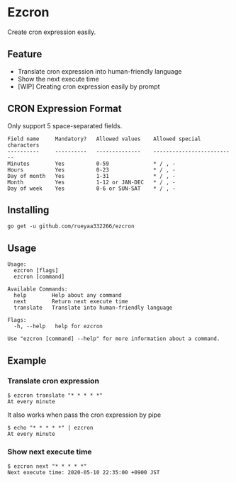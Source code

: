 # Ezcron
Create cron expression easily.

## Feature
- Translate cron expression into human-friendly language
- Show the next execute time
- [WIP] Creating cron expression easily by prompt

## CRON Expression Format
Only support 5 space-separated fields.
```
Field name     Mandatory?   Allowed values    Allowed special characters
----------     ----------   --------------    --------------------------
Minutes        Yes          0-59              * / , -
Hours          Yes          0-23              * / , -
Day of month   Yes          1-31              * / , -
Month          Yes          1-12 or JAN-DEC   * / , -
Day of week    Yes          0-6 or SUN-SAT    * / , -
```

## Installing

```
go get -u github.com/rueyaa332266/ezcron
```

## Usage
```
Usage:
  ezcron [flags]
  ezcron [command]

Available Commands:
  help        Help about any command
  next        Return next execute time
  translate   Translate into human-friendly language

Flags:
  -h, --help   help for ezcron

Use "ezcron [command] --help" for more information about a command.
```

## Example

### Translate cron expression

```
$ ezcron translate "* * * * *"
At every minute
```

It also works when pass the cron expression by pipe
```
$ echo "* * * * *" | ezcron
At every minute
```

### Show next execute time
```
$ ezcron next "* * * * *"
Next execute time: 2020-05-10 22:35:00 +0900 JST
```
